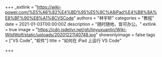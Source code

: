 +++
_extlink = "https://wiki-power.com/%E5%A6%82%E4%BD%95%E5%9C%A8iPad%E4%B8%8A%E8%BF%90%E8%A1%8CVSCode"
authors = "林宇轩"
categories = "教程"
date = 2021-01-03T00:00:00Z
description = "随时随地，皆可办公。"
extlink = true
image = "https://cdn.jsdelivr.net/gh/linyuxuanlin/Wiki-WildWolf/static/uploads/20201221140748.jpg"
showonlyimage = false
tags = ["VS Code", "软件"]
title = "如何在 iPad 上运行 VS Code"

+++
